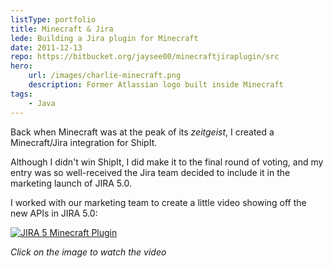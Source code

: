 ```yaml
---
listType: portfolio
title: Minecraft & Jira 
lede: Building a Jira plugin for Minecraft
date: 2011-12-13
repo: https://bitbucket.org/jaysee00/minecraftjiraplugin/src
hero:
    url: /images/charlie-minecraft.png
    description: Former Atlassian logo built inside Minecraft
tags:
    - Java
---    
```

Back when Minecraft was at the peak of its *zeitgeist*, I created a Minecraft/Jira integration for ShipIt. 

Although I didn't win ShipIt, I did make it to the final round of voting, and my entry was so well-received the Jira team decided to include it in the marketing launch of JIRA 5.0. 

I worked with our marketing team to create a little video showing off the new APIs in JIRA 5.0:

[![JIRA 5 Minecraft Plugin](https://img.youtube.com/vi/hMRmOIGaFnw/0.jpg)](https://www.youtube.com/watch?v=hMRmOIGaFnw)

*Click on the image to watch the video*
